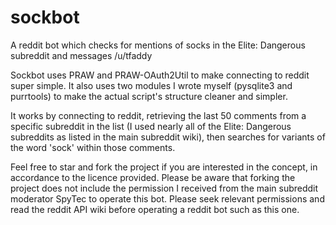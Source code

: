 # sockbot
A reddit bot which checks for mentions of socks in the Elite: Dangerous subreddit and messages /u/tfaddy

Sockbot uses PRAW and PRAW-OAuth2Util to make connecting to reddit super simple. It also uses two modules I wrote myself (pysqlite3 and purrtools) to make the actual script's structure cleaner and simpler.

It works by connecting to reddit, retrieving the last 50 comments from a specific subreddit in the list (I used nearly all of the Elite: Dangerous subreddits as listed in the main subreddit wiki), then searches for variants of the word 'sock' within those comments.

Feel free to star and fork the project if you are interested in the concept, in accordance to the licence provided. Please be aware that forking the project does not include the permission I received from the main subreddit moderator SpyTec to operate this bot. Please seek relevant permissions and read the reddit API wiki before operating a reddit bot such as this one.